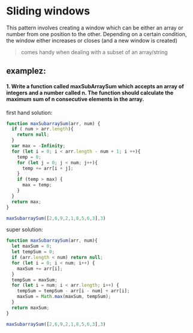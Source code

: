# Sliding windows
This pattern involves creating a window which can be either an array or 
number from one position to the other.
Depending on a certain condition, the window either increases or closes
(and a new window is created)

> comes handy when dealing with a subset of an array/string

## examplez:

#### 1. Write a function called maxSubArraySum which accepts an array of integers and a number called n. The function should calculate the maximum sum of n consecutive elements in the array. 

first hand solution:
``` javascript
function maxSubarraySum(arr, num) {
  if ( num > arr.length){
    return null;
  }
  var max = -Infinity;
  for (let i = 0; i < arr.length - num + 1; i ++){
    temp = 0;
    for (let j = 0; j < num; j++){
      temp += arr[i + j];
    }
    if (temp > max) {
      max = temp;
    }
  }
  return max;
}
```
``` javascript
maxSubarraySum([2,6,9,2,1,8,5,6,3],3)
```
super solution:
``` javascript
function maxSubarraySum(arr, num){
  let maxSum = 0;
  let tempSum = 0;
  if (arr.length < num) return null;
  for (let i = 0; i < num; i++) {
    maxSum += arr[i];
  }
  tempSum = maxSum;
  for (let i = num; i < arr.length; i++) {
    tempSum = tempSum - arr[i - num] + arr[i];
    maxSum = Math.max(maxSum, tempSum);
  }
  return maxSum;
}
```
``` javascript
maxSubarraySum([2,6,9,2,1,8,5,6,3],3)
```
